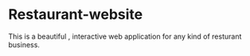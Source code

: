 # Restaurant-website
This is a beautiful , interactive web application for any kind of resturant business.

